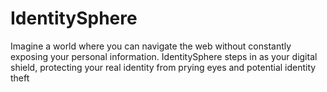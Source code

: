 # IdentitySphere
Imagine a world where you can navigate the web without constantly exposing your personal information. IdentitySphere steps in as your digital shield, protecting your real identity from prying eyes and potential identity theft
